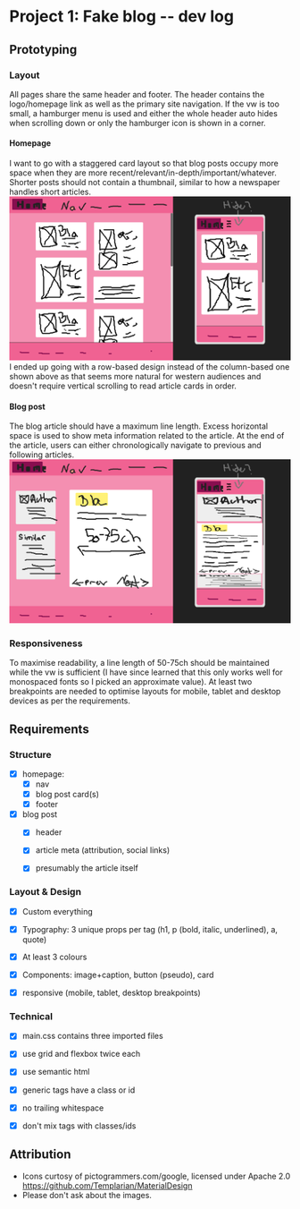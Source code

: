 # Project 1: Fake blog -- dev log


## Prototyping

### Layout

All pages share the same header and footer. The header contains the logo/homepage link as well as the primary site navigation. If the vw is too small, a hamburger menu is used and either the whole header auto hides when scrolling down or only the hamburger icon is shown in a corner.

#### Homepage

I want to go with a staggered card layout so that blog posts occupy more space when they are more recent/relevant/in-depth/important/whatever. Shorter posts should not contain a thumbnail, similar to how a newspaper handles short articles.
![homepage mockup](src/mockups/homepage.png)
I ended up going with a row-based design instead of the column-based one shown above as that seems more natural for western audiences and doesn't require vertical scrolling to read article cards in order.

#### Blog post

The blog article should have a maximum line length. Excess horizontal space is used to show meta information related to the article.
At the end of the article, users can either chronologically navigate to previous and following articles.
![homepage mockup](src/mockups/blog-post.png)


### Responsiveness

To maximise readability, a line length of 50-75ch should be maintained while the vw is sufficient (I have since learned that this only works well for monospaced fonts so I picked an approximate value).
At least two breakpoints are needed to optimise layouts for mobile, tablet and desktop devices as per the requirements.


## Requirements

### Structure

 - [x] homepage:
    - [x] nav
    - [x] blog post card(s)
    - [x] footer
 - [x] blog post
    - [x] header
    - [x] article meta (attribution, social links)
    - [x] presumably the article itself


### Layout & Design
 - [x] Custom everything
 - [x] Typography: 3 unique props per tag (h1, p (bold, italic, underlined), a, quote)
 - [x] At least 3 colours
 - [x] Components: image+caption, button (pseudo), card
 - [x] responsive (mobile, tablet, desktop breakpoints)


### Technical
 - [x] main.css contains three imported files
 - [x] use grid and flexbox twice each
 - [x] use semantic html
 - [x] generic tags have a class or id
 - [x] no trailing whitespace
 - [x] don't mix tags with classes/ids


## Attribution
- Icons curtosy of pictogrammers.com/google, licensed under Apache 2.0
https://github.com/Templarian/MaterialDesign
- Please don't ask about the images.
